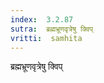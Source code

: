 ```yaml
---
index:  3.2.87
sutra:  ब्रह्मभ्रूणवृत्रेषु क्विप्
vritti:  samhita 
---
```


ब्रह्मभ्रूणवृत्रेषु क्विप्

